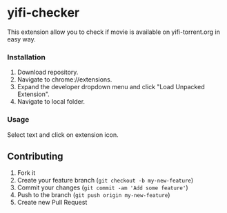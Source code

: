 # yifi-checker

This extension allow you to check if movie is available on yifi-torrent.org in easy way.

### Installation

1. Download repository.
2. Navigate to chrome://extensions.
3. Expand the developer dropdown menu and click "Load Unpacked Extension".
4. Navigate to local folder.

### Usage

Select text and click on extension icon.

## Contributing

1. Fork it
2. Create your feature branch (`git checkout -b my-new-feature`)
3. Commit your changes (`git commit -am 'Add some feature'`)
4. Push to the branch (`git push origin my-new-feature`)
5. Create new Pull Request
